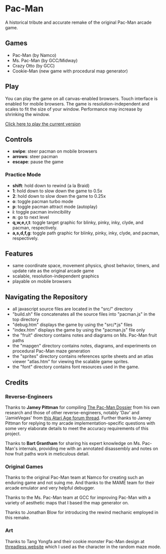 Pac-Man
=======

A historical tribute and accurate remake of the original Pac-Man arcade game.

Games
-----
- Pac-Man (by Namco)
- Ms. Pac-Man (by GCC/Midway)
- Crazy Otto (by GCC)
- Cookie-Man (new game with procedural map generator)

Play
----

You can play the game on all canvas-enabled browsers.  Touch interface is
enabled for mobile browsers.  The game is resolution-independent and scales to
fit the size of your window.  Performance may increase by shrinking the window.

[Click here to play the current version](http://shaunew.github.com/Pac-Man)


Controls
--------

- **swipe**: steer pacman on mobile browsers
- **arrows**: steer pacman
- **escape**: pause the game

### Practice Mode

- **shift**: hold down to rewind (a la Braid)
- **1**: hold down to slow down the game to 0.5x
- **2**: hold down to slow down the game to 0.25x
- **o**: toggle pacman turbo mode
- **p**: toggle pacman attract mode (autoplay)
- **i**: toggle pacman invincibility
- **n**: go to next level
- **q,w,e,r,t**: toggle target graphic for blinky, pinky, inky, clyde, and pacman, respectively.
- **a,s,d,f,g**: toggle path graphic for blinky, pinky, inky, clyde, and pacman, respectively.

Features
--------

- same coordinate space, movement physics, ghost behavior, timers, and update rate as the original arcade game
- scalable, resolution-independent graphics
- playable on mobile browsers

Navigating the Repository
-------------------------
- all javascript source files are located in the "src/" directory
- "build.sh" file concatenates all the source files into "pacman.js" in the top directory
- "debug.htm" displays the game by using the "src/*.js" files
- "index.htm" displays the game by using the "pacman.js" file only
- the "fruit" directory contains notes and diagrams on Ms. Pac-Man fruit paths
- the "mapgen" directory contains notes, diagrams, and experiments on procedural Pac-Man maze generation
- the "sprites" directory contains references sprite sheets and an atlas viewer "atlas.htm" for viewing the scalable game sprites.
- the "font" directory contains font resources used in the game.

Credits
-------

### Reverse-Engineers

Thanks to **Jamey Pittman** for compiling [The Pac-Man Dossier](http://home.comcast.net/~jpittman2/pacman/pacmandossier.html) from his own research and those of other reverse-engineers, notably 'Dav' and 'JamieVegas' from [this Atari Age forum thread](http://www.atariage.com/forums/topic/68707-pac-man-ghost-ai-question/).  Further thanks to Jamey Pittman for replying to my arcade implementation-specific questions with some very elaborate details to meet the accuracy requirements of this project.

Thanks to **Bart Grantham** for sharing his expert knowledge on Ms. Pac-Man's internals, providing me with an annotated disassembly and notes on how fruit paths work in meticulous detail.

### Original Games

Thanks to the original Pac-Man team at Namco for creating such an enduring game and not suing me.  And thanks to the MAME team for their arcade emulator and very helpful debugger.

Thanks to the Ms. Pac-Man team at GCC for improving Pac-Man with a variety of aesthetic maps that I based the map generator on.

Thanks to Jonathan Blow for introducing the rewind mechanic employed in this remake.

### Art

Thanks to Tang Yongfa and their cookie monster Pac-Man design at [threadless website](http://www.threadless.com/product/2362/Cookies) which I used as the character in the random maze mode.
